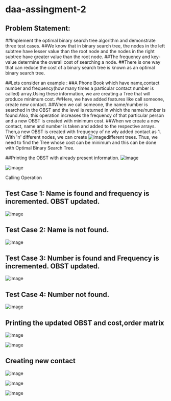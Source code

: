 # daa-assingment-2
## Problem Statement:

##Implement the optimal binary search tree algorithm and demonstrate three test cases.
##We know that in binary search tree, the nodes in the left subtree have lesser value than the root node and the nodes in the right subtree have greater value than the root node.
##The frequency and key-value determine the overall cost of searching a node.
##There is one way that can reduce the cost of a binary search tree is known as an optimal binary search tree.

##Lets consider an example :
##A Phone Book which have name,contact number and frequency(how many times a particular contact number is called) array.Using these information, we are creating a Tree that will produce minimum cost.
##Here, we have added features like call someone, create new contact.
##When we call someone, the name/number is searched in the OBST and the level is returned in which the name/number is found.Also, this operation increases the frequency of that particular person and a new OBST is created with minimum cost.
##When we create a new contact, name and number is taken and added to the respective arrays. Then,a new OBST is created with frequency of ne
wly added contact as 1.
With 'n' different nodes, we can create ![image](https://user-images.githubusercontent.com/112850551/204069635-be66a278-6bd6-4cc4-b99b-656b6abb1c4b.png)different trees.
Thus, we need to find the Tree whose cost can be minimum and this can be done with Optimal Binary Search Tree.

##Printing the OBST with already present information.
![image](https://user-images.githubusercontent.com/112850551/204069958-239f267e-3e78-4286-b6c9-0897607ae04b.png)

![image](https://user-images.githubusercontent.com/112850551/204070018-f0540e80-807f-4ac2-b60a-1953be0b42bb.png)


Calling Operation
## Test Case 1: Name is found and frequency is incremented. OBST updated.

![image](https://user-images.githubusercontent.com/112850551/204070057-aebb0dad-8b61-4723-b8a5-d4d357c56a62.png)




## Test Case 2: Name is not found.
![image](https://user-images.githubusercontent.com/112850551/204070087-4272b5ab-42f3-4150-a696-7bd5b906133a.png)




## Test Case 3: Number is found and Frequency is incremented. OBST updated.
![image](https://user-images.githubusercontent.com/112850551/204070115-0c00a3b2-791e-448e-8ee7-7b3cde435e35.png)




## Test Case 4: Number not found.
![image](https://user-images.githubusercontent.com/112850551/204070135-fe749281-1e6e-4afc-9f5c-9a7bb33fdff8.png)




## Printing the updated OBST and cost,order matrix
![image](https://user-images.githubusercontent.com/112850551/204070151-27415ef8-cfe1-4858-9388-2a6dd97e2bbf.png)




![image](https://user-images.githubusercontent.com/112850551/204070180-4b80cb7f-be55-43f9-bb71-bb0511a1522b.png)




## Creating new contact
![image](https://user-images.githubusercontent.com/112850551/204070203-8059fc1a-25c1-4f03-8e36-291f23b27c49.png)


![image](https://user-images.githubusercontent.com/112850551/204070234-16f1e5fb-3bc8-42df-b799-5362073d1015.png)

![image](https://user-images.githubusercontent.com/112850551/204070248-d62d2bbd-9060-4573-9188-36e26426aa0e.png)



